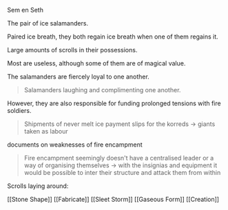 Sem en Seth

The pair of ice salamanders.

Paired ice breath, they both regain ice breath when one of them regains it.

Large amounts of scrolls in their possessions.

Most are useless, although some of them are of magical value.

The salamanders are fiercely loyal to one another.
>Salamanders laughing and complimenting one another.

However, they are also responsible for funding prolonged tensions with fire soldiers.
>Shipments of never melt ice
>payment slips for the korreds -> giants taken as labour

documents on weaknesses of fire encampment
> Fire encampment seemingly doesn't have a centralised leader or a way of organising themselves 
> -> with the insignias and equipment it would be possible to inter their structure and attack them from within

Scrolls laying around:

[[Stone Shape]]
[[Fabricate]]
[[Sleet Storm]]
[[Gaseous Form]]
[[Creation]]
